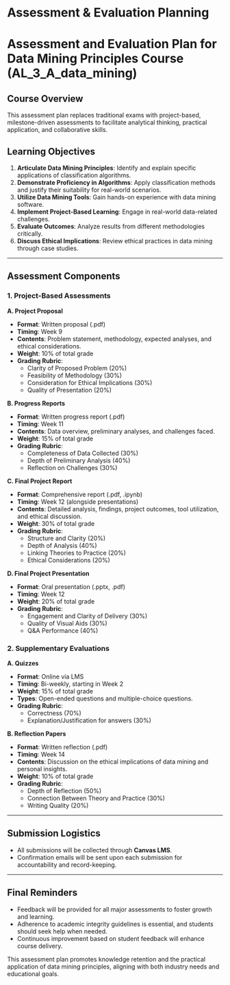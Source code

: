 Assessment & Evaluation Planning
================================

# Assessment and Evaluation Plan for Data Mining Principles Course (AL_3_A_data_mining)

## Course Overview
This assessment plan replaces traditional exams with project-based, milestone-driven assessments to facilitate analytical thinking, practical application, and collaborative skills.

## Learning Objectives
1. **Articulate Data Mining Principles**: Identify and explain specific applications of classification algorithms.
2. **Demonstrate Proficiency in Algorithms**: Apply classification methods and justify their suitability for real-world scenarios.
3. **Utilize Data Mining Tools**: Gain hands-on experience with data mining software.
4. **Implement Project-Based Learning**: Engage in real-world data-related challenges.
5. **Evaluate Outcomes**: Analyze results from different methodologies critically.
6. **Discuss Ethical Implications**: Review ethical practices in data mining through case studies.

---

## Assessment Components

### 1. Project-Based Assessments

**A. Project Proposal**
- **Format**: Written proposal (.pdf)
- **Timing**: Week 9
- **Contents**: Problem statement, methodology, expected analyses, and ethical considerations.
- **Weight**: 10% of total grade
- **Grading Rubric**:
  - Clarity of Proposed Problem (20%)
  - Feasibility of Methodology (30%)
  - Consideration for Ethical Implications (30%)
  - Quality of Presentation (20%)

**B. Progress Reports**
- **Format**: Written progress report (.pdf)
- **Timing**: Week 11
- **Contents**: Data overview, preliminary analyses, and challenges faced.
- **Weight**: 15% of total grade
- **Grading Rubric**:
  - Completeness of Data Collected (30%)
  - Depth of Preliminary Analysis (40%)
  - Reflection on Challenges (30%)

**C. Final Project Report**
- **Format**: Comprehensive report (.pdf, .ipynb)
- **Timing**: Week 12 (alongside presentations)
- **Contents**: Detailed analysis, findings, project outcomes, tool utilization, and ethical discussion.
- **Weight**: 30% of total grade
- **Grading Rubric**:
  - Structure and Clarity (20%)
  - Depth of Analysis (40%)
  - Linking Theories to Practice (20%)
  - Ethical Considerations (20%)

**D. Final Project Presentation**
- **Format**: Oral presentation (.pptx, .pdf)
- **Timing**: Week 12
- **Weight**: 20% of total grade
- **Grading Rubric**:
  - Engagement and Clarity of Delivery (30%)
  - Quality of Visual Aids (30%)
  - Q&A Performance (40%)

### 2. Supplementary Evaluations

**A. Quizzes**
- **Format**: Online via LMS
- **Timing**: Bi-weekly, starting in Week 2
- **Weight**: 15% of total grade
- **Types**: Open-ended questions and multiple-choice questions.
- **Grading Rubric**: 
   - Correctness (70%)
   - Explanation/Justification for answers (30%)

**B. Reflection Papers**
- **Format**: Written reflection (.pdf)
- **Timing**: Week 14
- **Contents**: Discussion on the ethical implications of data mining and personal insights.
- **Weight**: 10% of total grade
- **Grading Rubric**:
  - Depth of Reflection (50%)
  - Connection Between Theory and Practice (30%)
  - Writing Quality (20%)

---

## Submission Logistics
- All submissions will be collected through **Canvas LMS**.
- Confirmation emails will be sent upon each submission for accountability and record-keeping.

---

## Final Reminders
- Feedback will be provided for all major assessments to foster growth and learning.
- Adherence to academic integrity guidelines is essential, and students should seek help when needed.
- Continuous improvement based on student feedback will enhance course delivery.

This assessment plan promotes knowledge retention and the practical application of data mining principles, aligning with both industry needs and educational goals.